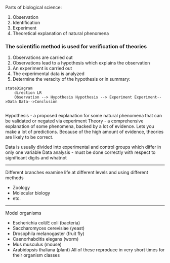 Parts of biological science:
1. Observation
2. Identification
3. Experiment
4. Theoretical explanation of natural phenomena
### The scientific method is used for verification of theories
1. Observations are carried out
2. Observations lead to a hypothesis which explains the observation
3. An experiment is carried out
4. The experimental data is analyzed
5. Determine the veracity of the hypothesis
or in summary: 
```mermaid
stateDiagram
	direction LR
	Observation --> Hypothesis Hypothesis --> Experiment Experiment-->Data Data-->Conclusion
	
```
Hypothesis - a proposed explanation for some natural phenomena that can be validated or negated via experiment
Theory - a comprehensive explanation of some phenomena, backed by a lot of evidence. Lets you make a lot of predictions. Because of the high amount of evidence, theories are likely to be correct.

Data is usually divided into experimental and control groups which differ in only one variable
Data analysis - must be done correctly with respect to significant digits and whatnot

---
Different branches examine life at different levels and using different methods
- Zoology
- Molecular biology
- etc.
---
Model organisms
- Escherichia coli/E coli (bacteria)
- Saccharomyces cerevisiae (yeast)
- Drosophila melanogaster (fruit fly)
- Caenorhabditis elegans (worm)
- Mus musculus (mouse)
- Arabidopsis thaliana (plant)
All of these reproduce in very short times for their organism classes